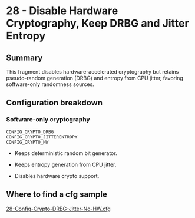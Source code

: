 # 28 - Disable Hardware Cryptography, Keep DRBG and Jitter Entropy

## Summary

This fragment disables hardware-accelerated cryptography but retains pseudo-random generation (DRBG) and entropy from CPU jitter, favoring software-only randomness sources.

## Configuration breakdown

### Software-only cryptography

```none
CONFIG_CRYPTO_DRBG
CONFIG_CRYPTO_JITTERENTROPY
CONFIG_CRYPTO_HW
```

* Keeps deterministic random bit generator.

* Keeps entropy generation from CPU jitter.

* Disables hardware crypto support.

## Where to find a cfg sample

[28-Config-Crypto-DRBG-Jitter-No-HW.cfg](https://raw.githubusercontent.com/redpesk-devtools/kernel-config-optimization/refs/heads/master/beagle-board/6.6.32/packaging/28-Config-Crypto-DRBG-Jitter-No-HW.cfg)
